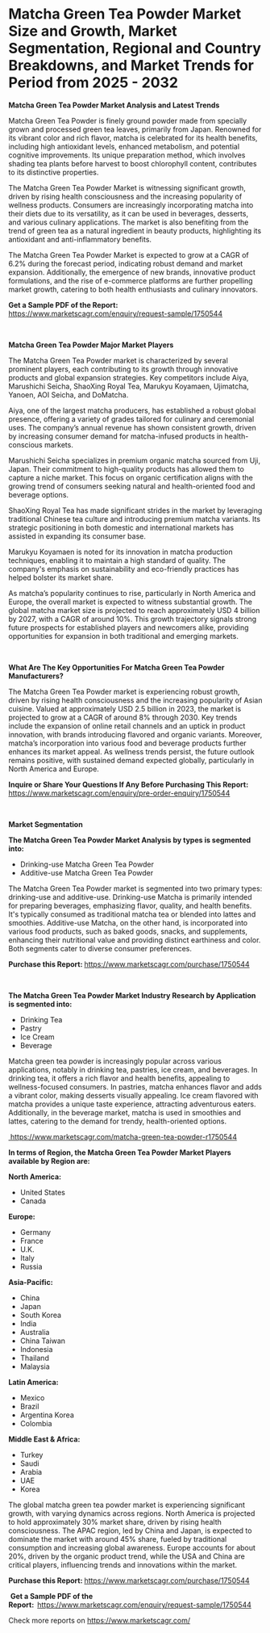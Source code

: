 <p><h1>Matcha Green Tea Powder Market Size and Growth, Market Segmentation, Regional and Country Breakdowns, and Market Trends for Period from 2025 -  2032</h1></p><p><strong>Matcha Green Tea Powder Market Analysis and Latest Trends</strong></p>
<p><p>Matcha Green Tea Powder is finely ground powder made from specially grown and processed green tea leaves, primarily from Japan. Renowned for its vibrant color and rich flavor, matcha is celebrated for its health benefits, including high antioxidant levels, enhanced metabolism, and potential cognitive improvements. Its unique preparation method, which involves shading tea plants before harvest to boost chlorophyll content, contributes to its distinctive properties.</p><p>The Matcha Green Tea Powder Market is witnessing significant growth, driven by rising health consciousness and the increasing popularity of wellness products. Consumers are increasingly incorporating matcha into their diets due to its versatility, as it can be used in beverages, desserts, and various culinary applications. The market is also benefiting from the trend of green tea as a natural ingredient in beauty products, highlighting its antioxidant and anti-inflammatory benefits.</p><p>The Matcha Green Tea Powder Market is expected to grow at a CAGR of 6.2% during the forecast period, indicating robust demand and market expansion. Additionally, the emergence of new brands, innovative product formulations, and the rise of e-commerce platforms are further propelling market growth, catering to both health enthusiasts and culinary innovators.</p></p>
<p><strong>Get a Sample PDF of the Report:&nbsp;</strong> <a href="https://www.marketscagr.com/enquiry/request-sample/1750544?utm_campaign=2822&utm_medium=2&utm_source=Github&utm_content=ia&utm_term=07042025&utm_id=matcha-green-tea-powder">https://www.marketscagr.com/enquiry/request-sample/1750544</a></p>
<p>&nbsp;</p>
<p><strong>Matcha Green Tea Powder Major Market Players</strong></p>
<p><p>The Matcha Green Tea Powder market is characterized by several prominent players, each contributing to its growth through innovative products and global expansion strategies. Key competitors include Aiya, Marushichi Seicha, ShaoXing Royal Tea, Marukyu Koyamaen, Ujimatcha, Yanoen, AOI Seicha, and DoMatcha. </p><p>Aiya, one of the largest matcha producers, has established a robust global presence, offering a variety of grades tailored for culinary and ceremonial uses. The company’s annual revenue has shown consistent growth, driven by increasing consumer demand for matcha-infused products in health-conscious markets. </p><p>Marushichi Seicha specializes in premium organic matcha sourced from Uji, Japan. Their commitment to high-quality products has allowed them to capture a niche market. This focus on organic certification aligns with the growing trend of consumers seeking natural and health-oriented food and beverage options.</p><p>ShaoXing Royal Tea has made significant strides in the market by leveraging traditional Chinese tea culture and introducing premium matcha variants. Its strategic positioning in both domestic and international markets has assisted in expanding its consumer base.</p><p>Marukyu Koyamaen is noted for its innovation in matcha production techniques, enabling it to maintain a high standard of quality. The company's emphasis on sustainability and eco-friendly practices has helped bolster its market share.</p><p>As matcha’s popularity continues to rise, particularly in North America and Europe, the overall market is expected to witness substantial growth. The global matcha market size is projected to reach approximately USD 4 billion by 2027, with a CAGR of around 10%. This growth trajectory signals strong future prospects for established players and newcomers alike, providing opportunities for expansion in both traditional and emerging markets.</p></p>
<p>&nbsp;</p>
<p><strong>What Are The Key Opportunities For Matcha Green Tea Powder Manufacturers?</strong></p>
<p><p>The Matcha Green Tea Powder market is experiencing robust growth, driven by rising health consciousness and the increasing popularity of Asian cuisine. Valued at approximately USD 2.5 billion in 2023, the market is projected to grow at a CAGR of around 8% through 2030. Key trends include the expansion of online retail channels and an uptick in product innovation, with brands introducing flavored and organic variants. Moreover, matcha’s incorporation into various food and beverage products further enhances its market appeal. As wellness trends persist, the future outlook remains positive, with sustained demand expected globally, particularly in North America and Europe.</p></p>
<p><strong>Inquire or Share Your Questions If Any Before Purchasing This Report:</strong> <a href="https://www.marketscagr.com/enquiry/pre-order-enquiry/1750544?utm_campaign=2822&utm_medium=2&utm_source=Github&utm_content=ia&utm_term=07042025&utm_id=matcha-green-tea-powder">https://www.marketscagr.com/enquiry/pre-order-enquiry/1750544</a></p>
<p>&nbsp;</p>
<p><strong>Market Segmentation</strong></p>
<p><strong>The Matcha Green Tea Powder Market Analysis by types is segmented into:</strong></p>
<p><ul><li>Drinking-use Matcha Green Tea Powder</li><li>Additive-use Matcha Green Tea Powder</li></ul></p>
<p><p>The Matcha Green Tea Powder market is segmented into two primary types: drinking-use and additive-use. Drinking-use Matcha is primarily intended for preparing beverages, emphasizing flavor, quality, and health benefits. It's typically consumed as traditional matcha tea or blended into lattes and smoothies. Additive-use Matcha, on the other hand, is incorporated into various food products, such as baked goods, snacks, and supplements, enhancing their nutritional value and providing distinct earthiness and color. Both segments cater to diverse consumer preferences.</p></p>
<p><strong>Purchase this Report:&nbsp;</strong><a href="https://www.marketscagr.com/purchase/1750544?utm_campaign=2822&utm_medium=2&utm_source=Github&utm_content=ia&utm_term=07042025&utm_id=matcha-green-tea-powder">https://www.marketscagr.com/purchase/1750544</a></p>
<p>&nbsp;</p>
<p><strong>The Matcha Green Tea Powder Market Industry Research by Application is segmented into:</strong></p>
<p><ul><li>Drinking Tea</li><li>Pastry</li><li>Ice Cream</li><li>Beverage</li></ul></p>
<p><p>Matcha green tea powder is increasingly popular across various applications, notably in drinking tea, pastries, ice cream, and beverages. In drinking tea, it offers a rich flavor and health benefits, appealing to wellness-focused consumers. In pastries, matcha enhances flavor and adds a vibrant color, making desserts visually appealing. Ice cream flavored with matcha provides a unique taste experience, attracting adventurous eaters. Additionally, in the beverage market, matcha is used in smoothies and lattes, catering to the demand for trendy, health-oriented options.</p></p>
<p><a href="https://www.marketscagr.com/matcha-green-tea-powder-r1750544?utm_campaign=2822&utm_medium=2&utm_source=Github&utm_content=ia&utm_term=07042025&utm_id=matcha-green-tea-powder">&nbsp;https://www.marketscagr.com/matcha-green-tea-powder-r1750544</a></p>
<p><strong>In terms of Region, the Matcha Green Tea Powder Market Players available by Region are:</strong></p>
<p>
    <p> <strong> North America: </strong>
        <ul>
            <li>United States</li>
            <li>Canada</li>
        </ul>
        </p> 
    <p> <strong> Europe: </strong>
        <ul>
            <li>Germany</li>
            <li>France</li>
            <li>U.K.</li>
            <li>Italy</li>
            <li>Russia</li>
        </ul>
        </p> 
    <p> <strong> Asia-Pacific: </strong>
        <ul>
            <li>China</li>
            <li>Japan</li>
            <li>South Korea</li>
            <li>India</li>
            <li>Australia</li>
            <li>China Taiwan</li>
            <li>Indonesia</li>
            <li>Thailand</li>
            <li>Malaysia</li>
        </ul>
        </p> 
    <p> <strong> Latin America: </strong>
        <ul>
            <li>Mexico</li>
            <li>Brazil</li>
            <li>Argentina Korea</li>
            <li>Colombia</li>
        </ul>
        </p> 
    <p> <strong> Middle East & Africa: </strong>
        <ul>
            <li>Turkey</li>
            <li>Saudi</li>
            <li>Arabia</li>
            <li>UAE</li>
            <li>Korea</li>
        </ul>
    </p>
    </p>
<p><p>The global matcha green tea powder market is experiencing significant growth, with varying dynamics across regions. North America is projected to hold approximately 30% market share, driven by rising health consciousness. The APAC region, led by China and Japan, is expected to dominate the market with around 45% share, fueled by traditional consumption and increasing global awareness. Europe accounts for about 20%, driven by the organic product trend, while the USA and China are critical players, influencing trends and innovations within the market.</p></p>
<p><strong>Purchase this Report: </strong><a href="https://www.marketscagr.com/purchase/1750544?utm_campaign=2822&utm_medium=2&utm_source=Github&utm_content=ia&utm_term=07042025&utm_id=matcha-green-tea-powder">https://www.marketscagr.com/purchase/1750544</a></p>
<p>&nbsp;<strong>Get a Sample PDF of the Report:&nbsp;&nbsp;</strong><a href="https://www.marketscagr.com/enquiry/request-sample/1750544?utm_campaign=2822&utm_medium=2&utm_source=Github&utm_content=ia&utm_term=07042025&utm_id=matcha-green-tea-powder">https://www.marketscagr.com/enquiry/request-sample/1750544</a></p>
<p><strong></strong></p>
<p>Check more reports on <a href="https://www.marketscagr.com/?utm_campaign=2822&utm_medium=2&utm_source=Github&utm_content=ia&utm_term=07042025&utm_id=matcha-green-tea-powder">https://www.marketscagr.com/</a></p>